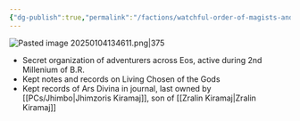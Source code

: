 ```yaml
---
{"dg-publish":true,"permalink":"/factions/watchful-order-of-magists-and-protectors/","updated":"2025-01-04T13:47:41.915-06:00"}
---
```


![Pasted image 20250104134611.png|375](/img/user/Images/Pasted%20image%2020250104134611.png)
- Secret organization of adventurers across Eos, active during 2nd Millenium of B.R.
- Kept notes and records on Living Chosen of the Gods
- Kept records of Ars Divina in journal, last owned by [[PCs/Jhimbo\|Jhimzoris Kiramaj]], son of [[Zralin Kiramaj\|Zralin Kiramaj]]
